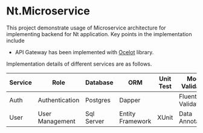 # Nt.Microservice

This project demonstrate usage of Microservice architecture for implementing backend for Nt application. Key points in the implementation include

- API Gateway has been implemented with [Ocelot](https://ocelot.readthedocs.io/en/latest/) library.

Implementation details of different services are as follows.

| Service | Role            | Database   | ORM              | Unit Test | Model Validation  | Entity Mapping |
| ------- | --------------- | ---------- | ---------------- | --------- | ----------------- | -------------- |
| Auth    | Authentication  | Postgres   | Dapper           |           | Fluent Validation | Mapster        |
| User    | User Management | Sql Server | Entity Framework | XUnit     | Data Annotations  | Automapper     |
